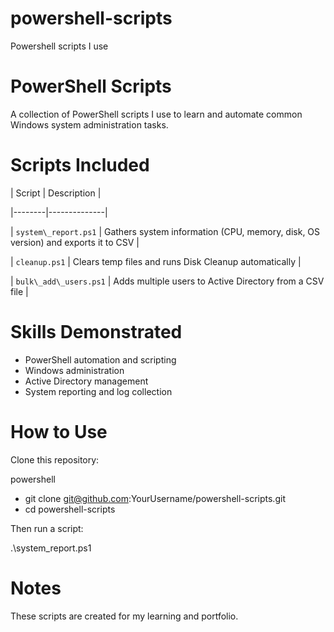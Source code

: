 # powershell-scripts

Powershell scripts I use

# PowerShell Scripts

A collection of PowerShell scripts I use to learn and automate common Windows system administration tasks.

# Scripts Included

| Script | Description |

|--------|--------------|

| `system\_report.ps1` | Gathers system information (CPU, memory, disk, OS version) and exports it to CSV |

| `cleanup.ps1` | Clears temp files and runs Disk Cleanup automatically |

| `bulk\_add\_users.ps1` | Adds multiple users to Active Directory from a CSV file |

# Skills Demonstrated
- PowerShell automation and scripting
- Windows administration
- Active Directory management
- System reporting and log collection

# How to Use

Clone this repository:

powershell
- git clone git@github.com:YourUsername/powershell-scripts.git
- cd powershell-scripts

Then run a script:

.\\system\_report.ps1

# Notes
These scripts are created for my learning and portfolio.

